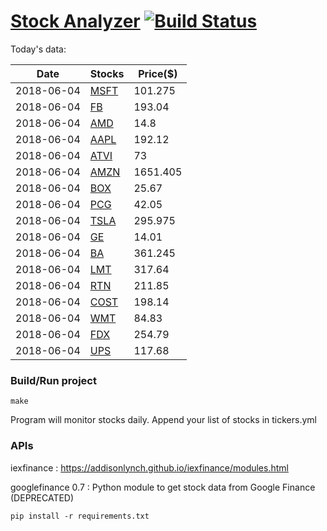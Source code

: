 # [Stock Analyzer](https://ogoyal.github.io/StockAnalyzer/) [![Build Status](https://travis-ci.org/ogoyal/StockAnalyzer.svg?branch=master)](https://travis-ci.org/ogoyal/StockAnalyzer)

Today's data:

| Date| Stocks| Price($) | 
| --- | --- | ---  | 
| 2018-06-04| [MSFT](https://plot.ly/~ogoyal/2)| 101.275 | 
| 2018-06-04| [FB](https://plot.ly/~ogoyal/4)| 193.04 | 
| 2018-06-04| [AMD](https://plot.ly/~ogoyal/6)| 14.8 | 
| 2018-06-04| [AAPL](https://plot.ly/~ogoyal/8)| 192.12 | 
| 2018-06-04| [ATVI](https://plot.ly/~ogoyal/10)| 73 | 
| 2018-06-04| [AMZN](https://plot.ly/~ogoyal/12)| 1651.405 | 
| 2018-06-04| [BOX](https://plot.ly/~ogoyal/14)| 25.67 | 
| 2018-06-04| [PCG](https://plot.ly/~ogoyal/16)| 42.05 | 
| 2018-06-04| [TSLA](https://plot.ly/~ogoyal/18)| 295.975 | 
| 2018-06-04| [GE](https://plot.ly/~ogoyal/20)| 14.01 | 
| 2018-06-04| [BA](https://plot.ly/~ogoyal/22)| 361.245 | 
| 2018-06-04| [LMT](https://plot.ly/~ogoyal/24)| 317.64 | 
| 2018-06-04| [RTN](https://plot.ly/~ogoyal/26)| 211.85 | 
| 2018-06-04| [COST](https://plot.ly/~ogoyal/28)| 198.14 | 
| 2018-06-04| [WMT](https://plot.ly/~ogoyal/30)| 84.83 | 
| 2018-06-04| [FDX](https://plot.ly/~ogoyal/32)| 254.79 | 
| 2018-06-04| [UPS](https://plot.ly/~ogoyal/34)| 117.68 | 

### Build/Run project

```
make
```

Program will monitor stocks daily. Append your list of stocks in tickers.yml

### APIs
iexfinance : https://addisonlynch.github.io/iexfinance/modules.html

googlefinance 0.7 : Python module to get stock data from Google Finance (DEPRECATED)

```
pip install -r requirements.txt
```
